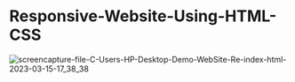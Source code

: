 # Responsive-Website-Using-HTML-CSS

![screencapture-file-C-Users-HP-Desktop-Demo-WebSite-Re-index-html-2023-03-15-17_38_38](https://user-images.githubusercontent.com/121854997/225304849-91364650-9348-47fe-9081-9cf8e9bcdecc.png)
